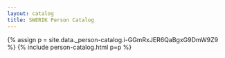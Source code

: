 ```yaml
---
layout: catalog
title: SWERIK Person Catalog
---
```

{% assign p = site.data._person-catalog.i-GGmRxJER6QaBgxG9DmW9Z9 %}
{% include person-catalog.html p=p %}

